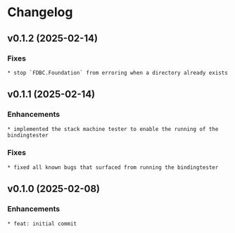 # Changelog


## v0.1.2 (2025-02-14)

### Fixes

    * stop `FDBC.Foundation` from erroring when a directory already exists


## v0.1.1 (2025-02-14)

### Enhancements

    * implemented the stack machine tester to enable the running of the bindingtester

### Fixes

    * fixed all known bugs that surfaced from running the bindingtester


## v0.1.0 (2025-02-08)

### Enhancements

    * feat: initial commit
